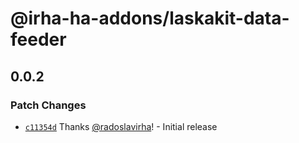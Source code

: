 # @irha-ha-addons/laskakit-data-feeder

## 0.0.2

### Patch Changes

- [`c11354d`](https://github.com/radoslavirha/ha-addons/commit/c11354dfd0a0aea5271df7f0ee23b450e05aca5e) Thanks [@radoslavirha](https://github.com/radoslavirha)! - Initial release
